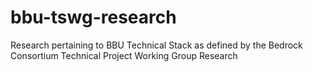 # bbu-tswg-research
Research pertaining to BBU Technical Stack as defined by the Bedrock Consortium Technical Project Working Group Research 
